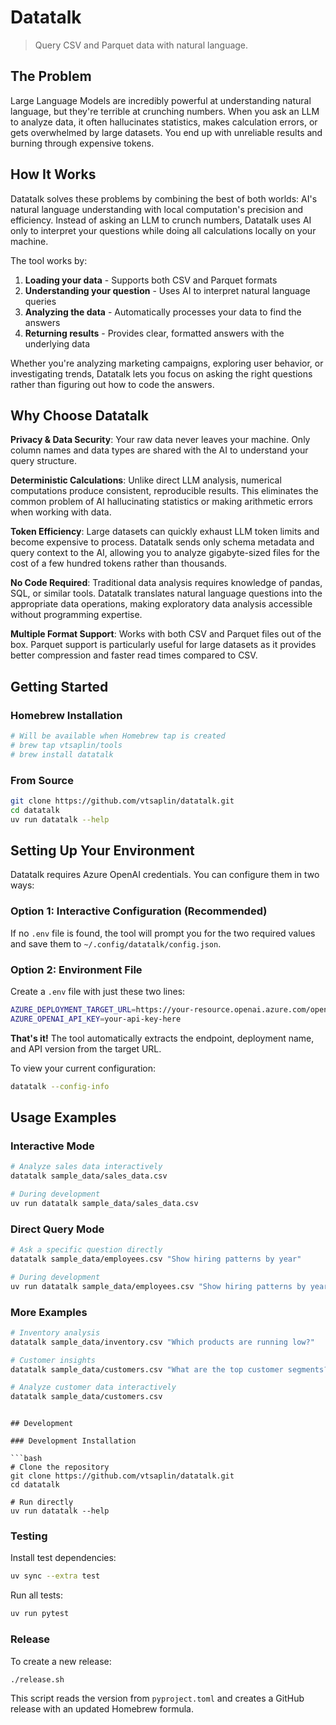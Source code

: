 # Datatalk

> Query CSV and Parquet data with natural language.

## The Problem

Large Language Models are incredibly powerful at understanding natural language, but they're terrible at crunching numbers. When you ask an LLM to analyze data, it often hallucinates statistics, makes calculation errors, or gets overwhelmed by large datasets. You end up with unreliable results and burning through expensive tokens.

## How It Works

Datatalk solves these problems by combining the best of both worlds: AI's natural language understanding with local computation's precision and efficiency. Instead of asking an LLM to crunch numbers, Datatalk uses AI only to interpret your questions while doing all calculations locally on your machine.

The tool works by:

1. **Loading your data** - Supports both CSV and Parquet formats
2. **Understanding your question** - Uses AI to interpret natural language queries
3. **Analyzing the data** - Automatically processes your data to find the answers
4. **Returning results** - Provides clear, formatted answers with the underlying data

Whether you're analyzing marketing campaigns, exploring user behavior, or investigating trends, Datatalk lets you focus on asking the right questions rather than figuring out how to code the answers.

## Why Choose Datatalk

**Privacy & Data Security**: Your raw data never leaves your machine. Only column names and data types are shared with the AI to understand your query structure.

**Deterministic Calculations**: Unlike direct LLM analysis, numerical computations produce consistent, reproducible results. This eliminates the common problem of AI hallucinating statistics or making arithmetic errors when working with data.

**Token Efficiency**: Large datasets can quickly exhaust LLM token limits and become expensive to process. Datatalk sends only schema metadata and query context to the AI, allowing you to analyze gigabyte-sized files for the cost of a few hundred tokens rather than thousands.

**No Code Required**: Traditional data analysis requires knowledge of pandas, SQL, or similar tools. Datatalk translates natural language questions into the appropriate data operations, making exploratory data analysis accessible without programming expertise.

**Multiple Format Support**: Works with both CSV and Parquet files out of the box. Parquet support is particularly useful for large datasets as it provides better compression and faster read times compared to CSV.

## Getting Started

### Homebrew Installation

```bash
# Will be available when Homebrew tap is created
# brew tap vtsaplin/tools
# brew install datatalk
```

### From Source

```bash
git clone https://github.com/vtsaplin/datatalk.git
cd datatalk
uv run datatalk --help
```

## Setting Up Your Environment

Datatalk requires Azure OpenAI credentials. You can configure them in two ways:

### Option 1: Interactive Configuration (Recommended)

If no `.env` file is found, the tool will prompt you for the two required values and save them to `~/.config/datatalk/config.json`.

### Option 2: Environment File

Create a `.env` file with just these two lines:

```bash
AZURE_DEPLOYMENT_TARGET_URL=https://your-resource.openai.azure.com/openai/deployments/gpt-4o/chat/completions?api-version=2024-12-01-preview
AZURE_OPENAI_API_KEY=your-api-key-here
```

**That's it!** The tool automatically extracts the endpoint, deployment name, and API version from the target URL.

To view your current configuration:

```bash
datatalk --config-info
```

## Usage Examples

### Interactive Mode
```bash
# Analyze sales data interactively
datatalk sample_data/sales_data.csv

# During development
uv run datatalk sample_data/sales_data.csv
```

### Direct Query Mode
```bash
# Ask a specific question directly
datatalk sample_data/employees.csv "Show hiring patterns by year"

# During development  
uv run datatalk sample_data/employees.csv "Show hiring patterns by year"
```

### More Examples
```bash
# Inventory analysis
datatalk sample_data/inventory.csv "Which products are running low?"

# Customer insights
datatalk sample_data/customers.csv "What are the top customer segments?"

# Analyze customer data interactively
datatalk sample_data/customers.csv
```
```

## Development

### Development Installation

```bash
# Clone the repository
git clone https://github.com/vtsaplin/datatalk.git
cd datatalk

# Run directly
uv run datatalk --help
```

### Testing

Install test dependencies:

```bash
uv sync --extra test
```

Run all tests:

```bash
uv run pytest
```

### Release

To create a new release:

```bash
./release.sh
```

This script reads the version from `pyproject.toml` and creates a GitHub release with an updated Homebrew formula.
